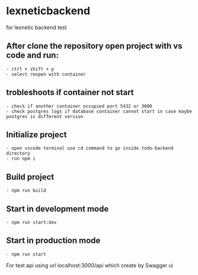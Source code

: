 # lexneticbackend
for lexnetic backend test

## After clone the repository open project with vs code and run:
    - ctrl + shift + p
    - select reopen with container

## trobleshoots if container not start
    - check if another container occupied port 5432 or 3000
    - check postgres logs if database container cannot start in case maybe postgres is different version

## Initialize project
    - open vscode terminal use cd command to go inside todo-backend directory
    - run npm i

## Build project
    - npm run build

## Start in development mode
    - npm run start:dev

## Start in production mode
    - npm run start

For test api using url localhost:3000/api which create by Swagger ui
